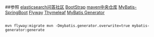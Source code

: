 ##参照
[elasticsearch问答社区](https://elasticsearch.cn/)
[BootStrap](https://www.bootcss.com/)
[maven中央仓库](https://mvnrepository.com/)
[MyBatis-SpringBoot](http://mybatis.org/spring-boot-starter/mybatis-spring-boot-autoconfigure/)
[Flyway](https://flywaydb.org/)
[Thymeleaf](https://www.thymeleaf.org/)
[MyBatis Generator](http://mybatis.org/generator/)


##
`
mvn flyway:migrate
mvn -Dmybatis.generator.overwrite=true mybatis-generator:generate
`